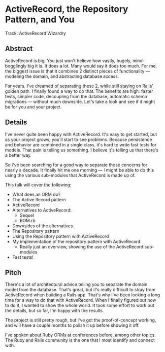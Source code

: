 ActiveRecord, the Repository Pattern, and You
=============================================

Track: ActiveRecord Wizardry


## Abstract

ActiveRecord is big. You just won't believe how vastly, hugely, mind-bogglingly big it is.
It does a lot. Many would say it does too much.
For me, the biggest issue is that it combines 2 distinct pieces of functionality —
modeling the domain, and abstracting database access.

For years, I've dreamed of separating these 2, while still staying on Rails' golden path.
I finally found a way to do that.
The benefits are high: faster tests, simpler code, decoupling from the database, automatic schema migrations —
without much downside.
Let's take a look and see if it might be for you and your project.


## Details

I've never quite been happy with ActiveRecord.
It's easy to get started, but as your project grows, you'll start to see problems.
Because persistence and behavior are combined in a single class, it's hard to write fast tests for models.
That pain is telling us something.
I believe it's telling us that there's a better way.

So I've been searching for a good way to separate those concerns for nearly a decade.
It finally hit me one morning — I might be able to do this using the various sub-modules that ActiveRecord is made up of.

This talk will cover the following:

* What does an ORM do?
* The Active Record pattern
* ActiveRecord
* Alternatives to ActiveRecord:
    * Sequel
    * ROM.rb
* Downsides of the alternatives
* The Repository pattern
* Using the Repository pattern with ActiveRecord
* My implementation of the repository pattern with ActiveRecord
    * Really just an overview, showing the use of the ActiveRecord sub-modules
* Fast tests!


## Pitch

There's a lot of architectural advice telling you to separate the domain model from the database.
That's great, but it's really difficult to stray from ActiveRecord when building a Rails app.
That's why I've been looking a long time for a way to do that with ActiveRecord.
When I finally figured out how to do it, I wanted to show the whole world.
It took some effort to work out the details, but so far, I'm happy with the results.

The project is still pretty rough, but I've got the proof-of-concept working,
and will have a couple months to polish it up before showing it off.

I've spoken about Ruby ORMs at conferences before, among other topics.
The Ruby and Rails community is the one that I most identify and connect with.
